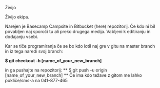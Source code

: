 Živijo

Živijo ekipa.

Narejen je Basecamp Campsite in Bitbucket (here) repozitorij. Če kdo ni bil povabljen naj sporoči tu ali preko drugega medija.
Vabljeni k editiranju in dodajanju vsebi.

Kar se tiče programiranja če se bo kdo lotil naj gre v gitu na master branch in iz tega naredi svoj branch:

**$ git checkout -b [name_of_your_new_branch]**

in ga pushajte na repozitorij:
**
$ git push -u origin [name_of_your_new_branch]
**
Če ima kdo težave z gitom me lahko pokliče/sms-a na 041-877-465